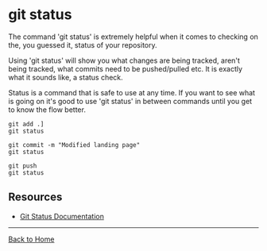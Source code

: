 # git status

The command 'git status' is extremely helpful when it comes to checking on the, you guessed it, status of your repository.

Using 'git status' will show you what changes are being tracked, aren't being tracked, what commits need to be pushed/pulled etc.
It is exactly what it sounds like, a status check.

Status is a command that is safe to use at any time.
If you want to see what is going on it's good to use 'git status' in between commands until you get to know the flow better.
```
git add .]
git status

git commit -m "Modified landing page"
git status

git push
git status
```

## Resources
- [Git Status Documentation](https://git-scm.com/docs/git-status)
___
[Back to Home](../README.md)
